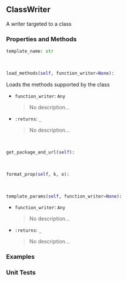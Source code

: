 ## <a id="Peeves.Peeves.Doc.Writers.ClassWriter">ClassWriter</a>
A writer targeted to a class

### Properties and Methods
```python
template_name: str
```
<a id="Peeves.Peeves.Doc.Writers.ClassWriter.load_methods" class="docs-object-method">&nbsp;</a>
```python
load_methods(self, function_writer=None): 
```
Loads the methods supported by the class
- `function_writer`: `Any`
    >No description...
- `:returns`: `_`
    >No description...

<a id="Peeves.Peeves.Doc.Writers.ClassWriter.get_package_and_url" class="docs-object-method">&nbsp;</a>
```python
get_package_and_url(self): 
```

<a id="Peeves.Peeves.Doc.Writers.ClassWriter.format_prop" class="docs-object-method">&nbsp;</a>
```python
format_prop(self, k, o): 
```

<a id="Peeves.Peeves.Doc.Writers.ClassWriter.template_params" class="docs-object-method">&nbsp;</a>
```python
template_params(self, function_writer=None): 
```

- `function_writer`: `Any`
    >No description...
- `:returns`: `_`
    >No description...

### Examples


### Unit Tests
